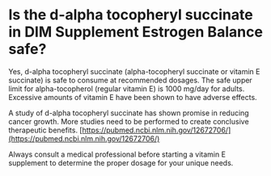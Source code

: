 # Is the d-alpha tocopheryl succinate in DIM Supplement Estrogen Balance safe?

Yes, d-alpha tocopheryl succinate (alpha-tocopheryl succinate or vitamin E succinate) is safe to consume at recommended dosages. The safe upper limit for alpha-tocopherol (regular vitamin E) is 1000 mg/day for adults. Excessive amounts of vitamin E have been shown to have adverse effects.

A study of d-alpha tocopheryl succinate has shown promise in reducing cancer growth. More studies need to be performed to create conclusive therapeutic benefits. [https://pubmed.ncbi.nlm.nih.gov/12672706/](https://pubmed.ncbi.nlm.nih.gov/12672706/)

Always consult a medical professional before starting a vitamin E supplement to determine the proper dosage for your unique needs.